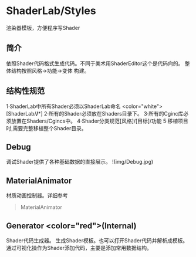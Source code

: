﻿# ShaderLab/Styles
渲染器模板，方便程序写Shader
## 简介 
依照Shader代码格式生成代码。不同于美术用ShaderEditor这个是代码向的。
整体结构按照风格->功能->变体 构建。

## 结构性规范
1·ShaderLab中所有Shader必须以ShaderLab命名 <color="white">[ShaderLab/**/***]</color>
2·所有的Shader必须放在Shaders目录下。
3·所有的Cginc库必须放置在Shaders/Cgincs中。
4·Shader分类规范[风格]/[目标]/功能
5·移植项目时,需要完整移植整个Shader目录。

## Debug 
调试Shader提供了各种基础数据的直接展示。
!(img/Debug.jpg)

## MaterialAnimator 
材质动画控制器。详细参考
>MaterialAnimator

## Generator <color="red">(Internal)</color>
Shader代码生成器。
生成Shader模板。也可以打开Shader代码并解析成模板。
通过可视化操作为Shader添加代码，主要是添加常用数据结构。
